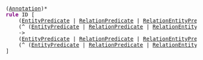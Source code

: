 <pre class="highlight highlight-html">
(<a href="#Annotation-Syntax">Annotation</a>)*
<span style="font-weight:bold;color:purple">rule</span> ID [
	(<a href="#EntityPredicate-Syntax">EntityPredicate</a> | <a href="#RelationPredicate-Syntax">RelationPredicate</a> | <a href="#RelationEntityPredicate-Syntax">RelationEntityPredicate</a> | <a href="#SameAsPredicate-Syntax">SameAsPredicate</a> | <a href="#DifferentFromPredicate-Syntax">DifferentFromPredicate</a>)
	(^ (<a href="#EntityPredicate-Syntax">EntityPredicate</a> | <a href="#RelationPredicate-Syntax">RelationPredicate</a> | <a href="#RelationEntityPredicate-Syntax">RelationEntityPredicate</a> | <a href="#SameAsPredicate-Syntax">SameAsPredicate</a> | <a href="#DifferentFromPredicate-Syntax">DifferentFromPredicate</a>))*
	->
	(<a href="#EntityPredicate-Syntax">EntityPredicate</a> | <a href="#RelationPredicate-Syntax">RelationPredicate</a> | <a href="#RelationEntityPredicate-Syntax">RelationEntityPredicate</a> | <a href="#SameAsPredicate-Syntax">SameAsPredicate</a> | <a href="#DifferentFromPredicate-Syntax">DifferentFromPredicate</a>)
	(^ (<a href="#EntityPredicate-Syntax">EntityPredicate</a> | <a href="#RelationPredicate-Syntax">RelationPredicate</a> | <a href="#RelationEntityPredicate-Syntax">RelationEntityPredicate</a> | <a href="#SameAsPredicate-Syntax">SameAsPredicate</a> | <a href="#DifferentFromPredicate-Syntax">DifferentFromPredicate</a>))*
]
</pre>
